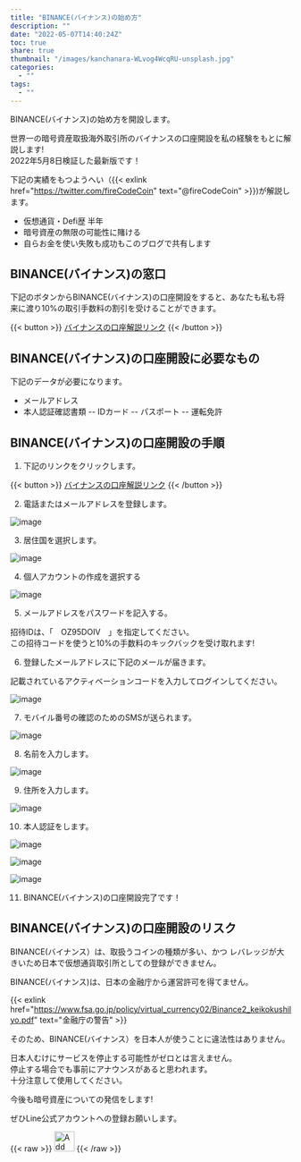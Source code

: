 ```yaml
---
title: "BINANCE(バイナンス)の始め方"
description: ""
date: "2022-05-07T14:40:24Z"
toc: true
share: true
thumbnail: "/images/kanchanara-WLvog4WcqRU-unsplash.jpg"
categories:
  - ""
tags:
  - ""
---
```


BINANCE(バイナンス)の始め方を開設します。  

世界一の暗号資産取扱海外取引所のバイナンスの口座開設を私の経験をもとに解説します!  
2022年5月8日検証した最新版です！

<!--more-->

下記の実績をもつようへい（{{< exlink href="https://twitter.com/fireCodeCoin" text="@fireCodeCoin" >}})が解説します。

- 仮想通貨・Defi歴 半年
- 暗号資産の無限の可能性に賭ける
- 自らお金を使い失敗も成功もこのブログで共有します  

## BINANCE(バイナンス)の窓口

下記のボタンからBINANCE(バイナンス)の口座開設をすると、あなたも私も将来に渡り10%の取引手数料の割引を受けることができます。

 {{< button >}}
<a href="https://accounts.binance.com/ja/register?ref=OZ95DOIV">
バイナンスの口座解説リンク</a>
{{< /button >}}

## BINANCE(バイナンス)の口座開設に必要なもの

下記のデータが必要になります。
- メールアドレス
- 本人認証確認書類
-- IDカード
-- パスポート
-- 運転免許

## BINANCE(バイナンス)の口座開設の手順

1. 下記のリンクをクリックします。

 {{< button >}}
<a href="https://accounts.binance.com/ja/register?ref=OZ95DOIV">
バイナンスの口座解説リンク</a>
{{< /button >}}

2. 電話またはメールアドレスを登録します。

![image](/images/binance1.png)

3. 居住国を選択します。

![image](/images/binance2.png)

4. 個人アカウントの作成を選択する

![image](/images/binance3.png)

5. メールアドレスをパスワードを記入する。

招待IDは、「　OZ95DOIV　」を指定してください。  
この招待コードを使うと10%の手数料のキックバックを受け取れます!

6. 登録したメールアドレスに下記のメールが届きます。

記載されているアクティベーションコードを入力してログインしてください。

![image](/images/binance_mail_2.png)

7. モバイル番号の確認のためのSMSが送られます。

![image](/images/binance_mobile.png)

8. 名前を入力します。

![image](/images/binance_private.png)

9. 住所を入力します。

![image](/images/binance_private2.png)

10. 本人認証をします。

![image](/images/binance_proof.png)
  
![image](/images/binance_proof2.png)
  
![image](/images/binance_proof3.png)

11. BINANCE(バイナンス)の口座開設完了です！

## BINANCE(バイナンス)の口座開設のリスク

BINANCE(バイナンス）は、取扱うコインの種類が多い、かつ
レバレッジが大きいため日本で仮想通貨取引所としての登録ができません。    
     
BINANCE(バイナンス)は、日本の金融庁から運営許可を得てません。  

{{< exlink href="https://www.fsa.go.jp/policy/virtual_currency02/Binance2_keikokushilyo.pdf" text="金融庁の警告" >}}

そのため、BINANCE(バイナンス）を日本人が使うことに違法性はありません。  

日本人むけにサービスを停止する可能性がゼロとは言えません。  
停止する場合でも事前にアナウンスがあると思われます。  
十分注意して使用してください。

今後も暗号資産についての発信をします!

ぜひLine公式アカウントへの登録お願いします。

{{< raw >}}
<a href="https://lin.ee/s3Ji7QW"><img src="https://scdn.line-apps.com/n/line_add_friends/btn/en.png" alt="Add friend" height="36" border="0"></a>
{{< /raw >}}





